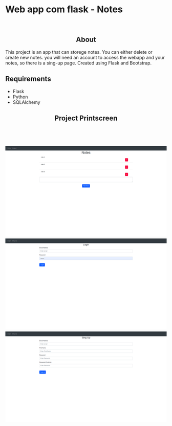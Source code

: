 <h1>Web app com flask - Notes</h1>

<br>
<h2 align="center">About</h2>

<p>This project is an app that can storege notes. You can either delete or create new notes.
you will need an account to access the webapp and your notes, so there is a sing-up page. 
Created using Flask and Bootstrap.
<p>

<h2>Requirements</h2>
  
<ul>
	<li>Flask</li>
  <li>Python</li>
  <li>SQLAlchemy</li>
</ul>

<h2 align="center">
  Project Printscreen 
</h2>
<br>
<h1>
	<img alt="readme" src="readme_img/app.png">
	<img alt="readme" src="readme_img/login.png">
	<img alt="readme" src="readme_img/sing_up.png">
</h1>
